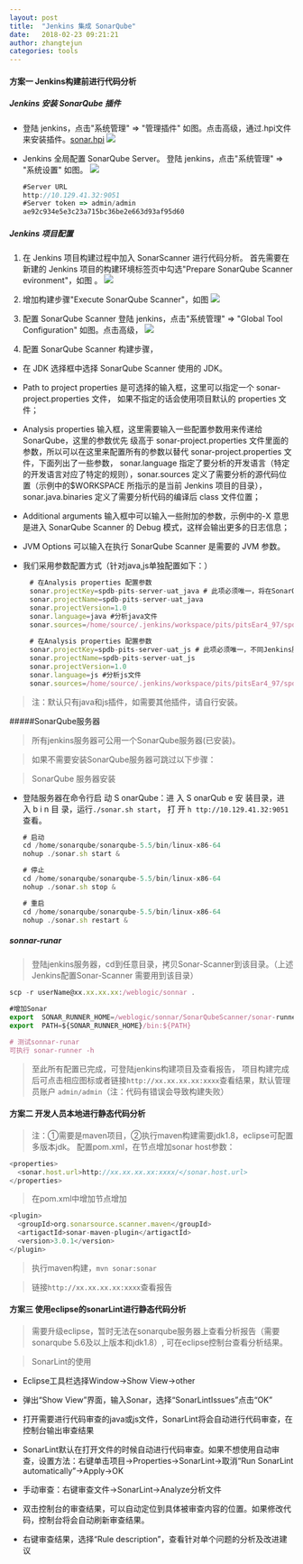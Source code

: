 ```yaml
---
layout: post
title:  "Jenkins 集成 SonarQube"
date:   2018-02-23 09:21:21
author: zhangtejun
categories: tools
---
```

#### 方案一 Jenkins构建前进行代码分析
##### Jenkins 安装 SonarQube 插件
* 登陆 jenkins，点击"系统管理"  => "管理插件" 如图。点击高级，通过.hpi文件来安装插件。[sonar.hpi]()
![](./image002.png)
  
* Jenkins 全局配置 SonarQube Server。 登陆 jenkins，点击"系统管理"  => "系统设置" 如图。
![](./003.PNG)

  ```javascript
  #Server URL
  http://10.129.41.32:9051
  #Server token => admin/admin
  ae92c934e5e3c23a715bc36be2e663d93af95d60
  ```

##### Jenkins 项目配置
1. 在 Jenkins 项目构建过程中加入 SonarScanner 进行代码分析。
首先需要在新建的 Jenkins 项目的构建环境标签页中勾选"Prepare SonarQube Scanner evironment"，如图 。
  ![](./image004.png)

2. 增加构建步骤"Execute SonarQube Scanner"，如图
  ![](./image005.png)

3. 配置 SonarQube Scanner 
  登陆 jenkins，点击"系统管理"  => "Global Tool Configuration" 如图。点击高级，
  ![](./005.PNG)
4. 配置 SonarQube Scanner 构建步骤，
  * 在 JDK 选择框中选择 SonarQube Scanner 使用的 JDK。
  
  * Path to project properties 是可选择的输入框，这里可以指定一个 sonar-project.properties 文件，
如果不指定的话会使用项目默认的 properties 文件；
  
  * Analysis properties 输入框，这里需要输入一些配置参数用来传递给 SonarQube，这里的参数优先
级高于 sonar-project.properties 文件里面的参数，所以可以在这里来配置所有的参数以替代 sonar-project.properties 文件，下面列出了一些参数，
sonar.language 指定了要分析的开发语言（特定的开发语言对应了特定的规则），sonar.sources 定义了需要分析的源代码位置（示例中的$WORKSPACE 
所指示的是当前 Jenkins 项目的目录），sonar.java.binaries 定义了需要分析代码的编译后 class 文件位置；
  
  * Additional arguments 
输入框中可以输入一些附加的参数，示例中的-X 意思是进入 SonarQube Scanner 的 Debug 模式，这样会输出更多的日志信息；
  
  * JVM Options 可以输入在执行 SonarQube Scanner 是需要的 JVM 参数。
    
  * 我们采用参数配置方式（针对java,js单独配置如下：）
   ```javascript
        # 在Analysis properties 配置参数 
        sonar.projectKey=spdb-pits-server-uat_java # 此项必须唯一，将在SonarQube中显示
        sonar.projectName=spdb-pits-server-uat_java
        sonar.projectVersion=1.0
        sonar.language=java #分析java文件
        sonar.sources=/home/source/.jenkins/workspace/pits/pitsEar4_97/spdb-pits-server/ #服务器项目打包路径
      
        # 在Analysis properties 配置参数 
        sonar.projectKey=spdb-pits-server-uat_js # 此项必须唯一，不同Jenkins服务器的key都不能重复，将在SonarQube中显示
        sonar.projectName=spdb-pits-server-uat_js
        sonar.projectVersion=1.0
        sonar.language=js #分析js文件
        sonar.sources=/home/source/.jenkins/workspace/pits/pitsEar4_97/spdb-pits-server/ #服务器项目打包路径
   ```

>注：默认只有java和js插件，如需要其他插件，请自行安装。
   
   
#####SonarQube服务器

> 所有jenkins服务器可公用一个SonarQube服务器(已安装)。

> 如果不需要安装SonarQube服务器可跳过以下步骤：

> SonarQube 服务器安装
  * 登陆服务器在命令行启 动 S onarQube：进 入 S onarQub e 安 装目录，进 入 b i n 目 录，运行`./sonar.sh start`， 打 开 `h ttp://10.129.41.32:9051`查看。
    
    ```javascript
    # 启动
    cd /home/sonarqube/sonarqube-5.5/bin/linux-x86-64
    nohup ./sonar.sh start &   
    
    # 停止
    cd /home/sonarqube/sonarqube-5.5/bin/linux-x86-64
    nohup ./sonar.sh stop & 
    
    # 重启
    cd /home/sonarqube/sonarqube-5.5/bin/linux-x86-64
    nohup ./sonar.sh restart &    
    ```

##### sonnar-runar

>登陆jenkins服务器，cd到任意目录，拷贝Sonar-Scanner到该目录。（上述Jenkins配置Sonar-Scanner 需要用到该目录）
```javascript
scp -r userName@xx.xx.xx.xx:/weblogic/sonnar .

#增加Sonar
export  SONAR_RUNNER_HOME=/weblogic/sonnar/SonarQubeScanner/sonar-runner-2.5-RC1 #该路径按需调整
export  PATH=${SONAR_RUNNER_HOME}/bin:${PATH}

# 测试sonnar-runar
可执行 sonar-runner -h 
```
> 至此所有配置已完成，可登陆jenkins构建项目及查看报告，
项目构建完成后可点击相应图标或者链接`http://xx.xx.xx.xx:xxxx`查看结果，默认管理员账户 `admin/admin`（注：代码有错误会导致构建失败）


#### 方案二  开发人员本地进行静态代码分析 
> 注：①需要是maven项目，②执行maven构建需要jdk1.8，eclipse可配置多版本jdk。
> 配置pom.xml，在<properties>节点增加sonar host参数：
```javascript
<properties>
  <sonar.host.url>http://xx.xx.xx.xx:xxxx/</sonar.host.url>
</properties>
```
>在pom.xml中增加<plugin>节点增加
```javascript
<plugin>
  <groupId>org.sonarsource.scanner.maven</groupId>
  <artigactId>sonar-maven-plugin</artigactId>
  <version>3.0.1</version>
</plugin>
```
> 执行maven构建，`mvn sonar:sonar`

> 链接`http://xx.xx.xx.xx:xxxx`查看报告

#### 方案三 使用eclipse的sonarLint进行静态代码分析 
> 需要升级eclipse，暂时无法在sonarqube服务器上查看分析报告（需要sonarqube 5.6及以上版本和jdk1.8）,
可在eclipse控制台查看分析结果。

> SonarLint的使用
* Eclipse工具栏选择Window->Show View->other
[](./e1.jpg)

* 弹出“Show View”界面，输入Sonar，选择“SonarLintIssues”点击“OK”
[](./e2.jpg)

* 打开需要进行代码审查的java或js文件，SonarLint将会自动进行代码审查，在控制台输出审查结果
[](./e3.jpg)

* SonarLint默认在打开文件的时候自动进行代码审查。如果不想使用自动审查，设置方法：右键单击项目->Properties->SonarLint->取消“Run SonarLint automatically”->Apply->OK
[](./e4.jpg)

* 手动审查：右键审查文件->SonarLint->Analyze分析文件
[](./e5.jpg)

* 双击控制台的审查结果，可以自动定位到具体被审查内容的位置。如果修改代码，控制台将会自动刷新审查结果。
[](./e6.jpg)

* 右键审查结果，选择“Rule description”，查看针对单个问题的分析及改进建议
[](./e7.jpg)
[](./e8.jpg)
